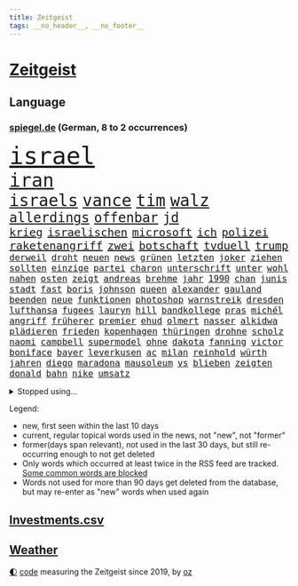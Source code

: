 ```yaml
---
title: Zeitgeist
tags: __no_header__, __no_footer__
---
```


# [Zeitgeist](https://oliz.io/zeitgeist/)

## Language

<h3><a href="https://www.spiegel.de" target="_blank">spiegel.de</a> (German, 8 to 2 occurrences)</h3>
<p style="font-family:monospace">
<span style="font-size:32pt"><a href="news_links.html#israel" class="current">israel</a></span>
<br>
<span style="font-size:25pt"><a href="news_links.html#iran" class="current">iran</a></span>
<br>
<span style="font-size:22pt"><a href="news_links.html#israels" class="current">israels</a></span>
<span style="font-size:22pt"><a href="news_links.html#vance" class="current">vance</a></span>
<span style="font-size:22pt"><a href="news_links.html#tim" class="current">tim</a></span>
<span style="font-size:22pt"><a href="news_links.html#walz" class="current">walz</a></span>
<br>
<span style="font-size:18pt"><a href="news_links.html#allerdings" class="current">allerdings</a></span>
<span style="font-size:18pt"><a href="news_links.html#offenbar" class="current">offenbar</a></span>
<span style="font-size:18pt"><a href="news_links.html#jd" class="current">jd</a></span>
<br>
<span style="font-size:15pt"><a href="news_links.html#krieg" class="current">krieg</a></span>
<span style="font-size:15pt"><a href="news_links.html#israelischen" class="current">israelischen</a></span>
<span style="font-size:15pt"><a href="news_links.html#microsoft" class="current">microsoft</a></span>
<span style="font-size:15pt"><a href="news_links.html#ich" class="current">ich</a></span>
<span style="font-size:15pt"><a href="news_links.html#polizei" class="current">polizei</a></span>
<span style="font-size:15pt"><a href="news_links.html#raketenangriff" class="current">raketenangriff</a></span>
<span style="font-size:15pt"><a href="news_links.html#zwei" class="current">zwei</a></span>
<span style="font-size:15pt"><a href="news_links.html#botschaft" class="current">botschaft</a></span>
<span style="font-size:15pt"><a href="news_links.html#tvduell" class="current">tvduell</a></span>
<span style="font-size:15pt"><a href="news_links.html#trump" class="current">trump</a></span>
<br>
<span style="font-size:12pt"><a href="news_links.html#derweil" class="current">derweil</a></span>
<span style="font-size:12pt"><a href="news_links.html#droht" class="current">droht</a></span>
<span style="font-size:12pt"><a href="news_links.html#neuen" class="current">neuen</a></span>
<span style="font-size:12pt"><a href="news_links.html#news" class="current">news</a></span>
<span style="font-size:12pt"><a href="news_links.html#grünen" class="current">grünen</a></span>
<span style="font-size:12pt"><a href="news_links.html#letzten" class="current">letzten</a></span>
<span style="font-size:12pt"><a href="news_links.html#joker" class="new">joker</a></span>
<span style="font-size:12pt"><a href="news_links.html#ziehen" class="current">ziehen</a></span>
<span style="font-size:12pt"><a href="news_links.html#sollten" class="current">sollten</a></span>
<span style="font-size:12pt"><a href="news_links.html#einzige" class="current">einzige</a></span>
<span style="font-size:12pt"><a href="news_links.html#partei" class="current">partei</a></span>
<span style="font-size:12pt"><a href="news_links.html#charon" class="new">charon</a></span>
<span style="font-size:12pt"><a href="news_links.html#unterschrift" class="new">unterschrift</a></span>
<span style="font-size:12pt"><a href="news_links.html#unter" class="current">unter</a></span>
<span style="font-size:12pt"><a href="news_links.html#wohl" class="current">wohl</a></span>
<span style="font-size:12pt"><a href="news_links.html#nahen" class="current">nahen</a></span>
<span style="font-size:12pt"><a href="news_links.html#osten" class="current">osten</a></span>
<span style="font-size:12pt"><a href="news_links.html#zeigt" class="current">zeigt</a></span>
<span style="font-size:12pt"><a href="news_links.html#andreas" class="current">andreas</a></span>
<span style="font-size:12pt"><a href="news_links.html#brehme" class="new">brehme</a></span>
<span style="font-size:12pt"><a href="news_links.html#jahr" class="current">jahr</a></span>
<span style="font-size:12pt"><a href="news_links.html#1990" class="current">1990</a></span>
<span style="font-size:12pt"><a href="news_links.html#chan" class="current">chan</a></span>
<span style="font-size:12pt"><a href="news_links.html#junis" class="current">junis</a></span>
<span style="font-size:12pt"><a href="news_links.html#stadt" class="current">stadt</a></span>
<span style="font-size:12pt"><a href="news_links.html#fast" class="current">fast</a></span>
<span style="font-size:12pt"><a href="news_links.html#boris" class="current">boris</a></span>
<span style="font-size:12pt"><a href="news_links.html#johnson" class="current">johnson</a></span>
<span style="font-size:12pt"><a href="news_links.html#queen" class="current">queen</a></span>
<span style="font-size:12pt"><a href="news_links.html#alexander" class="current">alexander</a></span>
<span style="font-size:12pt"><a href="news_links.html#gauland" class="current">gauland</a></span>
<span style="font-size:12pt"><a href="news_links.html#beenden" class="current">beenden</a></span>
<span style="font-size:12pt"><a href="news_links.html#neue" class="current">neue</a></span>
<span style="font-size:12pt"><a href="news_links.html#funktionen" class="current">funktionen</a></span>
<span style="font-size:12pt"><a href="news_links.html#photoshop" class="new">photoshop</a></span>
<span style="font-size:12pt"><a href="news_links.html#warnstreik" class="new">warnstreik</a></span>
<span style="font-size:12pt"><a href="news_links.html#dresden" class="current">dresden</a></span>
<span style="font-size:12pt"><a href="news_links.html#lufthansa" class="current">lufthansa</a></span>
<span style="font-size:12pt"><a href="news_links.html#fugees" class="new">fugees</a></span>
<span style="font-size:12pt"><a href="news_links.html#lauryn" class="new">lauryn</a></span>
<span style="font-size:12pt"><a href="news_links.html#hill" class="current">hill</a></span>
<span style="font-size:12pt"><a href="news_links.html#bandkollege" class="current">bandkollege</a></span>
<span style="font-size:12pt"><a href="news_links.html#pras" class="new">pras</a></span>
<span style="font-size:12pt"><a href="news_links.html#michél" class="new">michél</a></span>
<span style="font-size:12pt"><a href="news_links.html#angriff" class="current">angriff</a></span>
<span style="font-size:12pt"><a href="news_links.html#früherer" class="current">früherer</a></span>
<span style="font-size:12pt"><a href="news_links.html#premier" class="current">premier</a></span>
<span style="font-size:12pt"><a href="news_links.html#ehud" class="new">ehud</a></span>
<span style="font-size:12pt"><a href="news_links.html#olmert" class="new">olmert</a></span>
<span style="font-size:12pt"><a href="news_links.html#nasser" class="current">nasser</a></span>
<span style="font-size:12pt"><a href="news_links.html#alkidwa" class="new">alkidwa</a></span>
<span style="font-size:12pt"><a href="news_links.html#plädieren" class="new">plädieren</a></span>
<span style="font-size:12pt"><a href="news_links.html#frieden" class="current">frieden</a></span>
<span style="font-size:12pt"><a href="news_links.html#kopenhagen" class="current">kopenhagen</a></span>
<span style="font-size:12pt"><a href="news_links.html#thüringen" class="current">thüringen</a></span>
<span style="font-size:12pt"><a href="news_links.html#drohne" class="current">drohne</a></span>
<span style="font-size:12pt"><a href="news_links.html#scholz" class="current">scholz</a></span>
<span style="font-size:12pt"><a href="news_links.html#naomi" class="current">naomi</a></span>
<span style="font-size:12pt"><a href="news_links.html#campbell" class="new">campbell</a></span>
<span style="font-size:12pt"><a href="news_links.html#supermodel" class="new">supermodel</a></span>
<span style="font-size:12pt"><a href="news_links.html#ohne" class="current">ohne</a></span>
<span style="font-size:12pt"><a href="news_links.html#dakota" class="new">dakota</a></span>
<span style="font-size:12pt"><a href="news_links.html#fanning" class="new">fanning</a></span>
<span style="font-size:12pt"><a href="news_links.html#victor" class="current">victor</a></span>
<span style="font-size:12pt"><a href="news_links.html#boniface" class="current">boniface</a></span>
<span style="font-size:12pt"><a href="news_links.html#bayer" class="current">bayer</a></span>
<span style="font-size:12pt"><a href="news_links.html#leverkusen" class="current">leverkusen</a></span>
<span style="font-size:12pt"><a href="news_links.html#ac" class="new">ac</a></span>
<span style="font-size:12pt"><a href="news_links.html#milan" class="new">milan</a></span>
<span style="font-size:12pt"><a href="news_links.html#reinhold" class="current">reinhold</a></span>
<span style="font-size:12pt"><a href="news_links.html#würth" class="new">würth</a></span>
<span style="font-size:12pt"><a href="news_links.html#jahren" class="current">jahren</a></span>
<span style="font-size:12pt"><a href="news_links.html#diego" class="new">diego</a></span>
<span style="font-size:12pt"><a href="news_links.html#maradona" class="new">maradona</a></span>
<span style="font-size:12pt"><a href="news_links.html#mausoleum" class="new">mausoleum</a></span>
<span style="font-size:12pt"><a href="news_links.html#vs" class="current">vs</a></span>
<span style="font-size:12pt"><a href="news_links.html#blieben" class="current">blieben</a></span>
<span style="font-size:12pt"><a href="news_links.html#zeigten" class="current">zeigten</a></span>
<span style="font-size:12pt"><a href="news_links.html#donald" class="current">donald</a></span>
<span style="font-size:12pt"><a href="news_links.html#bahn" class="current">bahn</a></span>
<span style="font-size:12pt"><a href="news_links.html#nike" class="new">nike</a></span>
<span style="font-size:12pt"><a href="news_links.html#umsatz" class="current">umsatz</a></span>
</p>
<details>
<summary>Stopped using...</summary>
<p class="former" style="font-size:12pt">
liverpool(1442) nachfolger(1442) besiegt(1441) häufig(1441) sitzt(1441) appelliert(1440) erfahren(1440) handeln(1440) kritisierte(1440) nationalspieler(1440) twitter(1440) untersuchungshaft(1440) verlegt(1440) beamten(1439) bedrohung(1439) bemüht(1439) flüchtlinge(1439) sicherheitsbehörden(1439) depressionen(1438) investoren(1438) jedem(1438) tobt(1438) zugang(1438) ankündigung(1437) erscheinen(1437) geschäfte(1437) krankenhäuser(1437) verhängt(1437) erdoğan(1436) mordes(1436) rückschlag(1436) schlechten(1436) united(1436) bundesweit(1435) planeten(1435) studierenden(1435) bildung(1434) energien(1434) entscheidungen(1434) liste(1434) preisen(1434) untersuchungen(1434) versteigert(1434) athleten(1433) gemeldet(1433) unabhängige(1433) abgang(1432) carsten(1432) genannt(1432) saß(1432) strengere(1432) widerspricht(1432) überlebte(1432) arbeitgeber(1431) bloß(1431) entdecken(1431) jahrhundert(1431) schildert(1431) übersicht(1431) journalisten(1430) stoßen(1430) beschwerden(1429) mahnt(1428) verschwand(1428) geburt(1427) halben(1427) ausbau(1426) dürften(1426) system(1426) 1500(1425) fortgesetzt(1425) mieter(1423) torhüter(1423) 1000(1422) begann(1422) entscheidenden(1422) verteidigen(1422) abgehört(1421) ermittlern(1420) gang(1420) ehe(1419) geprägt(1418) mehrerer(1417) wirbt(1417) anzeichen(1416) hinten(1416) kevin(1416) kommende(1416) produkte(1415) schriftsteller(1415) visier(1415) rentner(1412) warm(1412) außerhalb(1411) katar(1410) spenden(1410) ältere(1410) whatsapp(1407) händler(1405) schneider(1405) hilfen(1402) abgeschlossen(1399) gewarnt(1397) foto(1390) smartphones(1389) identität(1386) ära(1385) berichtete(1341) josef(1293) abgestürzt(1262) airline(1245) arbeitsmarkt(1211) 38(1209) novak(1183) seither(1182) arme(1176) zugestimmt(1156) dörfer(1135) moderner(1108) verletzten(1106) irritiert(1093) entstanden(1090) worum(1085) ruhestand(1073) fachkräfte(1072) magazin(1055) ostdeutschland(1051) verteidiger(1049) lieferungen(1048) betrüger(1044) fußballs(1029) airlines(1027) seltene(1020) texte(1006) natürlich(1001) erschwert(993) gefechte(983) verkündete(982) lemke(979) schwieriger(976) desto(974) heißen(949) brüder(946) versagen(936) lücken(921) nebenbei(920) baustelle(915) kriegsbeginn(905) besetzten(899) fox(888) fernen(883) isoliert(857) ehrt(854) cannabis(844) verzweiflung(842) titelverteidiger(841) kühnert(833) verhaftung(830) weltrekord(826) profi(821) newsletter(814) 16jähriger(806) trans(801) folgten(790) gehirn(781) freispruch(780) subventionen(775) psychischen(772) ganzes(761) begrenzen(756) frühjahr(756) 63(753) rätseln(741) überreste(740) freigegeben(738) emissionen(723) versehen(706) knappe(704) männliche(704) staatsanwalt(703) großeinsatz(700) auszeichnung(699) fängt(681) billigt(674) geheim(669) staates(669) kampfjets(666) finanzaufsicht(665) testet(662) djokovic(655) fenster(654) flogen(649) colorado(645) trauern(642) gestalten(640) tauchte(640) berufseinstieg(637) opfers(637) wiener(636) tourismus(629) pokal(620) viertagewoche(619) boom(618) leistungen(610) minderjährige(609) vermögen(601) miete(599) openai(597) jene(596) getragen(595) baden(591) bürokratie(591) neunzigerjahren(591) bremst(589) ausgerufen(588) eskalierte(587) dennis(583) jäger(582) dfbpokal(579) 2007(575) zuckerberg(573) lieferte(569) alonso(567) unterbrechung(567) ausschluss(566) zogen(556) tragischen(549) protestaktion(545) bestreiten(543) sommerspielen(535) umsetzen(534) arbeitskräfte(531) startete(531) unterschiede(530) 13jährige(528) spiegeltalk(528) 800(522) dringt(522) kleinflugzeug(515) gewalttaten(514) härtere(511) beine(510) hoeneß(510) luxus(503) horror(502) arabischen(493) seniorin(492) drogenhandel(485) inhaftierte(485) fossile(479) lebensgefährlich(479) beckenbauer(467) objekte(467) indischer(454) zügen(450) abends(446) quellen(444) basis(443) durchgreifen(442) lebend(442) 30jähriger(441) pass(436) heimem(435) goldene(429) dfbfrauen(427) unterscheiden(422) diskriminierung(421) politikerinnen(420) heim(418) palästinensische(418) spdchef(418) brutaler(415) teuerste(414) psyche(408) folter(406) geöffnet(405) albtraum(403) belohnt(403) abschieben(397) parlamentswahl(397) erschweren(395) ausscheiden(394) rasche(394) debütant(392) ausnahmezustand(391) welten(390) angefahren(388) dauerte(387) spanischer(386) xabi(386) tisch(384) kontrollverlust(377) onkel(376) sperrte(374) anläuft(367) streaminganbietern(367) spdgeneralsekretär(364) vergehen(358) bunt(356) singen(355) harsche(354) verheiratet(354) dankbar(350) organisatoren(350) proben(350) eröffnung(348) eustaaten(348) weinen(346) volle(345) hackerangriff(340) flüchtig(339) böse(336) nominierung(331) stimmte(331) lasst(328) wiedervereinigung(328) ratschläge(326) damaskus(325) gazastreifens(325) hamasanführer(325) hongkong(325) kundgebung(325) flugverkehr(324) hamasgeiseln(323) interne(319) schwaben(317) luxushotel(316) stadien(316) neonazis(314) recep(311) tayyip(311) beihilfe(310) herbe(310) häftlinge(306) stille(305) eminem(304) 16jährigen(302) schwindet(302) veränderung(302) wegfallen(302) friedlich(300) airports(297) magic(297) fluggäste(296) nürnberger(296) signalisiert(296) britisches(294) eigenem(294) kostenlos(294) copa(293) erlässt(291) beteiligen(283) ostdeutschen(283) bedrängnis(282) unverletzt(282) verspätung(281) bernd(280) dialoge(280) zerstritten(280) po(278) fach(277) exprofi(276) zuversichtlich(276) abgeordneter(274) vergleichsweise(273) versteht(273) gera(272) präsent(272) vorfällen(269) fortschritte(268) roberts(267) flagge(266) riesigen(266) sekeinsatz(265) staatssekretär(265) fabrik(263) kragen(263) machtwechsel(262) athen(261) ostdeutsche(261) interessieren(258) füllen(257) schimpft(257) körperlich(253) le(250) verpflichten(250) abermals(249) normalerweise(248) firmenchef(247) herber(247) besonderes(245) disney+(244) erfolgreichen(243) zeitenwende(241) flugzeugs(239) halbinsel(239) katz(239) 2009(238) spektakuläres(238) hai(237) holten(236) darsteller(234) pausieren(234) gefühlt(232) klamotten(232) gegenmaßnahmen(229) pünktlich(229) milch(228) piloten(228) charlotte(227) territorium(226) begraben(225) konkurrentin(225) original(225) strategisch(225) wüste(225) contest(224) eurovision(224) insolvente(224) entscheidender(223) manipulation(222) ravensburg(222) reihenweise(220) sophie(220) gitarrist(219) spottet(219) ausüben(218) hitlergruß(218) jonas(217) landrat(215) riefen(215) verbotene(215) zerlegt(215) wald(213) schwein(212) unfair(212) vorgesehen(212) extremismus(210) albion(209) boateng(209) jérôme(209) sportlichen(208) jordan(207) siebten(206) verzögern(206) lebenswerk(205) blau(204) chinesisches(204) geschichten(204) inhalt(204) regenfällen(204) unmöglich(204) haustür(203) jahrestag(203) sinkenden(203) gefeuert(200) pfiff(200) befragt(199) starkoch(199) oberhausen(198) bluttat(197) spitzen(196) 17jähriger(194) reklamiert(194) seltsamen(194) fußgänger(193) virus(193) einfuhr(190) aktivitäten(189) abwesenheit(188) dortmunds(187) dublin(187) gewitter(187) versöhnung(186) aufgelegt(185) bulgarien(184) thüringische(184) ampelpolitiker(183) ringe(182) ostdeutscher(181) andrang(180) bundesamtes(180) lizenz(179) mail(179) nordrheinwestfalens(179) fehlern(178) internen(178) kaputt(178) landeskriminalamt(177) schnellste(177) vertritt(177) zeichner(177) pole(176) schöne(176) gates(175) vorlage(175) wahren(175) messerangriff(173) montenegro(172) strafzölle(170) aktie(169) antreibt(169) anwesen(168) strahlkraft(168) techkonzerne(168) akademische(167) brachen(167) kasia(167) lenhardt(167) irren(164) jansen(164) menschenrechtler(164) vegane(164) gruß(163) kibbuz(163) lasse(163) präsidentschaftskandidaten(163) brutale(162) integration(162) kretschmann(162) rekorde(162) attraktiv(161) massenprotesten(161) schweine(161) züchten(161) graz(160) studio(159) erneuert(158) paket(158) wehrmacht(158) abrücken(157) trikots(157) fußballers(156) lebenslanger(156) vorgezogenen(155) machtübernahme(154) promis(154) unzulässig(154) wolke(154) mosel(153) baron(152) bewusstsein(152) blue(152) steine(152) tierreich(152) affären(151) boykottieren(151) wohngebiet(151) techniken(149) türen(149) 1974(148) jenny(148) podcastserie(148) entzündete(147) konzerten(146) rotterdam(146) abnehmen(145) haushalten(145) kirchen(145) süditalien(145) angelegte(144) figuren(144) immobilienkauf(144) schwangere(144) abonnenten(142) wahlkampfauftritt(142) dreckig(140) kreativen(140) attackierte(139) brighton(139) wittert(139) regelung(137) triumphierte(137) nachnamen(136) messerangreifer(135) angeschlossen(134) aufgebrochen(134) blüht(134) einschüchtern(134) geparktes(134) kehren(134) sprecher(134) ultimative(134) zinswende(134) evakuieren(133) islam(132) fürchtete(131) stephen(131) afdlandrat(130) erlebten(130) sesselmann(130) straftat(130) afdspitzenkandidat(129) fix(129) sportwissenschaftler(129) verbrecher(129) verdichten(129) veteran(129) amtsträger(128) weibchen(128) denkwürdigen(127) forschenden(127) hathaway(127) jubelten(127) lachs(127) engagierte(126) georgiens(126) steigert(126) verbessert(126) 28jährige(125) knackt(124) spitzenkandidatin(124) 26000(123) hitzige(123) impfstoffe(123) mix(123) bluthund(122) heimspiel(122) jenna(122) landsleute(122) ortega(122) packt(122) prinzip(122) tischtennis(122) begeisterung(121) intensiven(121) kooperieren(121) leclerc(120) entzündet(119) me(119) schlacht(119) spanier(119) antidepressiva(118) einzig(118) mitgliedschaft(118) polizeiangaben(118) rutschen(118) spontane(118) vermeidbar(118) auszubildende(117) mitgefühl(117) mieser(116) schärferes(115) enkelin(114) geteilt(114) ibiza(114) ehesten(113) reus(113) 39jährige(112) robin(112) helgoland(111) match(111) nacheinander(111) notorisch(111) wahlomat(111) moderatorin(110) schumachers(110) parteitagsrede(109) ausbreiten(108) beeinträchtigt(108) bewertung(108) gewaltigen(107) lindemann(107) befragen(106) blake(106) lively(106) muscheln(106) reeperbahn(106) tinder(106) besiegte(105) kriegskabinett(105) plädoyer(105) weicht(105) cooper(104) fossilen(104) zitiert(104) ähnelt(104) trainierte(103) verspätungen(103) einschlafen(102) giftigen(102) stich(102) tierischer(102) satire(101) shitstorm(101) alassad(100) linkenpolitikerin(100) münchens(100) sturmböen(100) margaret(99) memes(99) pflanze(98) vergeltungsangriff(98) landesweiten(97) transfers(97) verwaltungsgericht(97) weltberühmt(97) fluch(96) militäraktion(96) sinwar(96) zugezogen(96) double(95) illusionen(95) litt(95) f16(94) jodie(94) staatsbürgerschaft(94) erobern(93) füreinander(93) gerichtsurteil(93) hinein(93) kidman(93) dwd(92) unzufrieden(92) verbrauchern(92) autogramm(91) fett(91) fitness(91) heimgesucht(91) mörtel(91) mörtels(91) nervös(91) psychotherapie(91) vollrausch(91) belastend(90) doppelspitze(90) eingeschüchtert(90) existieren(90) heiterkeit(90) lauterbachs(90) millionenfach(90) politikers(90) seltenen(90) bekanntwerden(89) boxerin(89) faktor(89) hagelkörner(89) núñez(89) oberbürgermeisters(89) verlieh(89) alejandro(88) ask(88) atem(88) getrennte(88) lauern(88) linzer(88) marktplatz(88) nazideutschland(88) nebulös(88) täuschung(88) exfreundin(87) gabriel(87) lautsprecher(87) mitentscheiden(87) mitschuld(87) netflixdoku(87) spielberechtigung(87) kravitz(86) wdr(86) einschulung(84) lobes(84) verpflichtend(84) alkoholeinfluss(83) datingapp(83) erlebnis(83) mitmachaktionen(83) nostalgie(83) performance(83) struktur(83) unterschrieb(83) dominante(82) dschungelcamp(82) gefährten(82) häusliche(82) zuge(82) finanzspritze(80) four(80) narendra(80) gosens(79) kräftige(79) revidierte(79) sanktionieren(79) tsv(79) waffenrecht(79) amazonserie(78) auferlegten(78) eingerichtet(78) sperren(78) abgelöst(77) geschehnisse(77) messerangriffe(77) sorgerechtsstreit(77) unsicher(77) 49jähriger(76) bitcoin(76) gesunkener(76) huscht(76) kalt(76) rivale(76) steckte(76) usluftfahrtbehörde(76) anja(75) bekamen(75) rützel(75) tops(75) ewiger(74) hofer(74) mittendrin(74) nachrichtenmann(74) raffinerien(74) schillerndsten(74) bauzinsen(73) drinks(73) einziges(73) entkam(73) gekürzt(73) hogan(73) hulk(73) weiterspielen(73) canyon(72) führungspositionen(72) hilferufe(72) kennengelernt(72) lord(72) mick(72) nuri(72) spitzengespräch(72) stach(72) steuerte(72) verpatzte(72) überprüfung(72) şahin(72) abzusichern(71) auszutricksen(71) branchenkenner(71) flops(71) linkenabgeordnete(71) umstrittenem(71) unteren(71) verstörend(71) fabian(70) haptik(70) hürzeler(70) jagte(70) preisschild(70) unmögliche(70) antwerpen(69) rubens(69) vorrunde(69) westdeutsche(69) small(68) arbeitstage(67) ex(67) fauci(67) kalender(67) kinderbuch(67) messenger(67) versteigerung(67) weiche(67) abwegiger(66) ausdrücklich(66) billion(66) formel1team(66) genua(66) lebe(66) paarung(66) scheinbar(66) antiterroreinsatz(65) dieselbe(65) drehten(65) ebike(65) elblandrevolte(65) geschwiegen(65) kroatischen(65) reanimation(65) armutsgefährdung(64) bootsausflug(64) ertrunken(64) fahrerwertung(64) gedachten(64) gefehlt(64) glaube(64) lehrerzimmer(64) offenem(64) spürt(64) telemedizin(64) unermüdlich(64) 3500(63) badenberg(63) erwarte(63) feiergesellschaft(63) justizsenatorin(63) kraftwerks(63) qualifying(63) autodach(62) csd(62) dittrich(62) kompetenzen(62) angststörungen(61) bundespolitik(61) dfbpräsident(61) erwiesen(61) geflohener(61) genügen(61) gere(61) lindern(61) luxusjacht(61) neuendorf(61) outete(61) pretty(61) regelt(61) reiseziele(61) gewaltvorwürfe(60) gregg(60) halt(60) lebensversicherung(60) milliardären(60) sonneberg(60) berkshire(59) biles(59) buffett(59) gezerrt(59) indiens(59) investmentfirma(59) löschte(59) paradox(59) simone(59) sturzflut(59) tatum(59) warren(59) armutsgefährdet(58) drogendelikte(58) angekündigte(57) berufsgruppe(57) kamerun(57) lacht(57) modus(57) rücktritte(57) swipen(57) windgeschwindigkeiten(57) abwegen(56) ausgeschieden(56) filiale(56) hunderter(56) jamaika(56) neudelhi(56) ostfriesland(56) privatleben(56) beteiligte(55) entpuppen(55) schwefeldioxid(55) wohnraum(55) comingout(54) gelähmt(54) parteitags(54) 41jährigen(53) breit(53) freiwilligen(53) glen(53) massenpanik(53) powell(53) rebellion(53) samsung(53) verwerflich(53) besichtigen(52) ilmenau(52) kalkül(52) phantom(52) schmecken(52) wohle(52) zweitligist(52) abschiebepläne(51) klinikaufenthalt(51) milliardärs(51) reeves(51) trennungen(51) wettert(51) zuversicht(51) glücklicher(50) moderat(50) schwierigen(50) verfolgten(50) willi(50) bswchefin(49) falcon(49) kolumbianischen(49) stadtfest(49) startverbot(49) südamerikameisterschaft(49) wrestler(49) absurden(48) potenzielle(48) turm(48) uruguayische(48) übersehen(48) brannten(47) diekmann(47) muhammad(47) romance(47) 109(46) abwärtsspirale(46) andrea(46) aufteilung(46) ruheständler(46) schlichten(46) schädigen(46) sorgfältig(46) sorte(46) 36jährige(45) besuche(45) konservativ(45) neuzugang(45) pascal(45) scharfschützen(45) staubsauger(45) stiller(45) streitpunkt(45) ostbeauftragte(44) ostbeauftragter(44) gass(43) japanischem(43) verhältnissen(43) winken(43) abgebogen(42) görlitz(42) klaffen(42) sechster(42) wesen(42) gefängnisse(41) interessanter(41) lake(41) austausch(40) bayernprofi(40) imageproblem(40) kreuzfahrt(40) moderiert(40) morde(40) privatjets(40) sahelzone(40) täters(40) angesteckt(39) anstrengend(39) ber(39) bond(39) bundesjustizminister(39) längeren(39) redete(39) rufe(39) zeitmanagement(39) zweck(39) eben(38) hauptstadtflughafen(38) israelpalästinakonflikt(38) längen(38) neidisch(38) ordnen(38) waldweg(38) wertschätzung(38) 81(37) aussichtsturm(37) keanu(37) klimafreundlich(37) nahostexperte(37) priorität(37) rekordzeit(37) siedlungspolitik(37) freistaat(36) nächstes(36) siena(36) teamkollege(36) verbraucherstimmung(36) vermögens(36) zentrums(36) afghanen(35) ansbach(35) assad(35) baschar(35) erwärmung(35) lehrt(35) losging(35) prostitution(35) shirin(35) digitales(34) eindringliche(34) hüller(34) notlanden(34) prix(34) quadratkilometer(34) täte(34) zwist(34) befeuern(33) kollektive(33) kühlschrank(33) orks(33) renommiertesten(33) verfechter(33) bagger(32) gehofft(32) geländegewinne(32) hey(32) sportwelt(32) tenniswelt(32) 1943(31) blauzungenkrankheit(31) debütalbum(31) leistet(31) lüften(31) rennfahrer(31) rinder(31) rückschläge(31) stall(31) valentina(31) vermeidet(31) vermeintlicher(31) 69(30) dschungel(30) gehörten(30) haniyyeh(30) konjunkturflaute(30) triathlet(30) verstimmungen(30) bizarrer(29) bogenschießen(29) irgendetwas(29) siedler(29) ausbildungsplätze(28) fremd(28) gefangenen(28) gelegentlich(28) konzernchef(28) modekette(28) roadtrip(28) schätzungsweise(28) verbrennungsmotor(28) durcheinander(27) lobeshymnen(27) norwegischen(27) henrik(26) kabelschächte(26) rebell(26) schwede(26) umfragewerte(26) vorschlägen(26) zeitreise(26) amtssitz(25) fuad(25) gelungenen(25) gnadenlos(25) härtesten(25) shukr(25) trauriger(25) urteilt(25) vermeintlichen(25) beobachtete(24) erfunden(24) hamaschef(24) konzerts(24) lebzeiten(24) lichtblick(24) unterhaltsam(24) verschwörung(24) beschrieben(23) pfleger(23) antrainierte(22) fechten(22) lópez(22) mitbewohner(22) strömung(22) wiegen(22) würdigte(22) eusanktionen(21) ifoinstituts(21) nelles(21) oppositionspartei(21) 46jährige(20) anziehen(20) belästigungen(20) gecancelt(20) göteborg(20) kopfschmerzen(20) körpers(20) lohnsteigerungen(20) male(20) schwimmerin(20) stabhochsprung(20) stahlsparte(20) abrissarbeiten(19) aufgegeben(19) boeingmaschine(19) flugs(19) innenstädten(19) kurskoffensive(19) leonie(19) meldungen(19) terrors(19) unübersichtlich(19) evakuierte(18) hadern(18) löscharbeiten(18) sturmböe(18) vorgedrungen(18) wiederentdeckt(18) würzburg(18) yahya(18) betrunkene(17) charmante(17) kabul(17) kokainaffäre(17) messerverbote(17) sahen(17) amtes(16) danny(16) gescheiterte(16) mpoxvariante(16) reallöhne(16) schuster(16) arne(15) auswandern(15) diesjährige(15) geflohenen(15) liege(15) parallelen(15) slot(15) süchtig(15) waschen(15) absprung(14) escort(14) großangriff(14) seas(14) serenade(14) sonntagvormittag(14) visa(14) cora(13) ernüchtert(13) gelangt(13) gittern(13) ikea(13) lautstark(13) reifer(13) belarussische(12) gazagrenze(12) pointen(12) tobte(12) ajax(11) channing(11) dürr(11) fdpfraktionschef(11) geschlechterdebatte(11) ngos(11) ukraineoffensive(11)
</p>
</details>
<p>Legend:
<ul>
<li><span class="new">new</span>, first seen within the last 10 days</li>
<li><span class="current">current</span>, regular topical words used in the news, not "new", not "former"</li>
<li><span class="former">former(days span relevant)</span>, not used in the last 30 days, but still re-occurring enough to not get deleted</li>
<li>Only words which occurred at least twice in the RSS feed are tracked. <a href="language/filters.py">Some common words are blocked</a></li>
<li>Words not used for more than 90 days get deleted from the database, but may re-enter as "new" words when used again</li>
</ul>
</p>

## [Investments](investments.html)[.csv](investments.csv)

## [Weather](weather.html)

<footer>
<a href="javascript:toggleTheme()" class="nav">🌓</a>
<a href="https://github.com/ooz/zeitgeist">code</a> measuring the Zeitgeist since 2019, by <a href="https://oliz.io">oz</a>
</footer>
